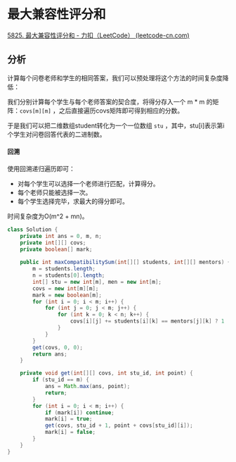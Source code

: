 # 最大兼容性评分和

[5825. 最大兼容性评分和 - 力扣（LeetCode） (leetcode-cn.com)](https://leetcode-cn.com/problems/maximum-compatibility-score-sum/)

## 分析

计算每个问卷老师和学生的相同答案，我们可以预处理将这个方法的时间复杂度降低：

我们分别计算每个学生与每个老师答案的契合度，将得分存入一个 m \* m 的矩阵：`covs[m][m]` ，之后直接遍历covs矩阵即可得到相应的分数。

于是我们可以把二维数组student转化为一个一位数组 `stu` ，其中，stu[i]表示第i个学生对问卷回答代表的二进制数。

#### 回溯

使用回溯递归遍历即可：

*   对每个学生可以选择一个老师进行匹配，计算得分。
*   每个老师只能被选择一次。
*   每个学生选择完毕，求最大的得分即可。

时间复杂度为O(m^2 + mn)。

```java
class Solution {
    private int ans = 0, m, n;
    private int[][] covs;
    private boolean[] mark;
    
    public int maxCompatibilitySum(int[][] students, int[][] mentors) {
        m = students.length;
        n = students[0].length;
        int[] stu = new int[m], men = new int[m];
        covs = new int[m][m];
        mark = new boolean[m];
        for (int i = 0; i < m; i++) {
            for (int j = 0; j < m; j++) {
                for (int k = 0; k < n; k++) {
                    covs[i][j] += students[i][k] == mentors[j][k] ? 1 : 0;
                }
            }
        }
        get(covs, 0, 0);
        return ans;
    }

    private void get(int[][] covs, int stu_id, int point) {
        if (stu_id == m) {
            ans = Math.max(ans, point);
            return;
        }
        for (int i = 0; i < m; i++) {
            if (mark[i]) continue;
            mark[i] = true;
            get(covs, stu_id + 1, point + covs[stu_id][i]);
            mark[i] = false;
        }
    }
}
```

#### 

